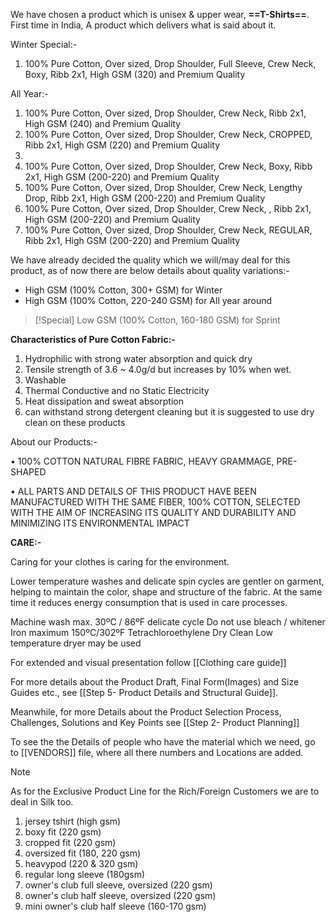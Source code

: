We have chosen a product which is unisex & upper wear, **==T-Shirts==**. First time in India, A product which delivers what is said about it.


Winter Special:-
1. 100% Pure Cotton, Over sized, Drop Shoulder, Full Sleeve, Crew Neck, Boxy, Ribb 2x1, High GSM (320) and Premium Quality

All Year:-


1. 100% Pure Cotton, Over sized, Drop Shoulder, Crew Neck, Ribb 2x1, High GSM (240) and Premium Quality
2. 100% Pure Cotton, Over sized, Drop Shoulder, Crew Neck, CROPPED, Ribb 2x1, High GSM (220) and Premium Quality
3. 
4. 100% Pure Cotton, Over sized, Drop Shoulder, Crew Neck, Boxy, Ribb 2x1, High GSM (200-220) and Premium Quality
5. 100% Pure Cotton, Over sized, Drop Shoulder, Crew Neck, Lengthy Drop, Ribb 2x1, High GSM (200-220) and Premium Quality
6. 100% Pure Cotton, Over sized, Drop Shoulder, Crew Neck, , Ribb 2x1, High GSM (200-220) and Premium Quality
7. 100% Pure Cotton, Over sized, Drop Shoulder, Crew Neck, REGULAR, Ribb 2x1, High GSM (200-220) and Premium Quality

We have already decided the quality which we will/may deal for this product, as of now there are below details about quality variations:-

- High GSM (100% Cotton, 300+ GSM) for Winter
- High GSM (100% Cotton, 220-240 GSM) for All year around

> [!Special]
> Low GSM (100% Cotton, 160-180 GSM) for Sprint

**Characteristics of Pure Cotton Fabric:-**

1. Hydrophilic with strong water absorption and quick dry
2. Tensile strength of 3.6 ~ 4.0g/d but increases by 10% when wet.
3. Washable
4. Thermal Conductive and no Static Electricity
5. Heat dissipation and sweat absorption
6. can withstand strong detergent cleaning but it is suggested to use dry clean on these products

About our Products:-

• 100% COTTON NATURAL FIBRE FABRIC, HEAVY GRAMMAGE, PRE-SHAPED  
  
• ALL PARTS AND DETAILS OF THIS PRODUCT HAVE BEEN MANUFACTURED WITH THE SAME FIBER, 100% COTTON, SELECTED WITH THE AIM OF INCREASING ITS QUALITY AND DURABILITY AND MINIMIZING ITS ENVIRONMENTAL IMPACT

**CARE:-**

Caring for your clothes is caring for the environment.

Lower temperature washes and delicate spin cycles are gentler on garment, helping to maintain the color, shape and structure of the fabric. At the same time it reduces energy consumption that is used in care processes.

Machine wash max. 30ºC / 86ºF delicate cycle
Do not use bleach / whitener
Iron maximum 150ºC/302ºF
Tetrachloroethylene Dry Clean
Low temperature dryer may be used

For extended and visual presentation follow [[Clothing care guide]]



For more details about the Product Draft, Final Form(Images) and Size Guides etc., see [[Step 5- Product Details and Structural Guide]].

Meanwhile, for more Details about the Product Selection Process, Challenges, Solutions and Key Points see [[Step 2- Product Planning]]

To see the the Details of people who have the material which we need, go to [[VENDORS]] file, where all there numbers and Locations are added.


> [!NOTE]
> As for the Exclusive Product Line for the Rich/Foreign Customers we are to deal in Silk too.





1. jersey tshirt (high gsm)
2. boxy fit (220 gsm)
3. cropped fit (220 gsm)
4.  oversized fit (180, 220 gsm)
5. heavypod (220 & 320 gsm)
6. regular long sleeve (180gsm)
7. owner's club full sleeve, oversized (220 gsm)
8. owner's club half sleeve, oversized (220 gsm)
9. mini owner's club half sleeve (160-170 gsm)